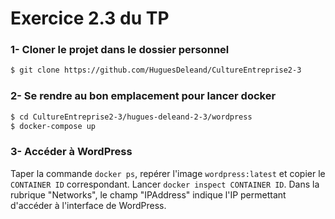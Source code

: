 # Exercice 2.3 du TP

### 1- Cloner le projet dans le dossier personnel
```bash
$ git clone https://github.com/HuguesDeleand/CultureEntreprise2-3
```

### 2- Se rendre au bon emplacement pour lancer docker 
```bash
$ cd CultureEntreprise2-3/hugues-deleand-2-3/wordpress
$ docker-compose up
```

### 3- Accéder à WordPress
Taper la commande `docker ps`, repérer l'image `wordpress:latest` et copier le `CONTAINER ID` correspondant. Lancer `docker inspect CONTAINER ID`. Dans la rubrique "Networks", le champ "IPAddress" indique l'IP permettant d'accéder à l'interface de WordPress.

